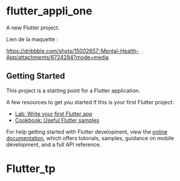 # flutter_appli_one

A new Flutter project.

Lien de la maquette :

https://dribbble.com/shots/15002657-Mental-Health-App/attachments/6724284?mode=media

## Getting Started

This project is a starting point for a Flutter application.

A few resources to get you started if this is your first Flutter project:

- [Lab: Write your first Flutter app](https://docs.flutter.dev/get-started/codelab)
- [Cookbook: Useful Flutter samples](https://docs.flutter.dev/cookbook)

For help getting started with Flutter development, view the
[online documentation](https://docs.flutter.dev/), which offers tutorials,
samples, guidance on mobile development, and a full API reference.
# Flutter_tp
